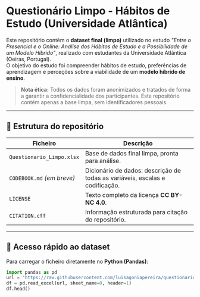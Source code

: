 # Questionário Limpo - Hábitos de Estudo (Universidade Atlântica)

Este repositório contém o **dataset final (limpo)** utilizado no estudo *"Entre o Presencial e o Online: Análise dos Hábitos de Estudo e a Possibilidade de um Modelo Híbrido"*, realizado com estudantes da Universidade Atlântica (Oeiras, Portugal).  
O objetivo do estudo foi compreender hábitos de estudo, preferências de aprendizagem e perceções sobre a viabilidade de um **modelo híbrido de ensino**.

> **Nota ética:** Todos os dados foram anonimizados e tratados de forma a garantir a confidencialidade dos participantes. Este repositório contém apenas a base limpa, sem identificadores pessoais.

---

## 📂 Estrutura do repositório

| Ficheiro | Descrição |
|----------|------------|
| `Questionario_Limpo.xlsx` | Base de dados final limpa, pronta para análise. |
| `CODEBOOK.md` *(em breve)* | Dicionário de dados: descrição de todas as variáveis, escalas e codificação. |
| `LICENSE` | Texto completo da licença **CC BY-NC 4.0**. |
| `CITATION.cff` | Informação estruturada para citação do repositório. |

---

## 🔗 Acesso rápido ao dataset

Para carregar o ficheiro diretamente no **Python (Pandas)**:

```python
import pandas as pd
url = "https://raw.githubusercontent.com/luisagoniapereira/questionario-habitos-estudo/main/Questionario_Limpo.xlsx"
df = pd.read_excel(url, sheet_name=0, header=1)
df.head()
